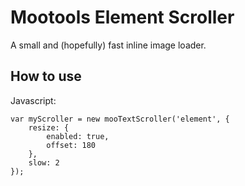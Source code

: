 Mootools Element Scroller
===========

A small and (hopefully) fast inline image loader.


How to use
----------

Javascript:

	var myScroller = new mooTextScroller('element', {
		resize: {
			enabled: true,
			offset: 180
		},
		slow: 2
	});

